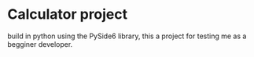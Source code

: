 # Calculator project

build in python using the PySide6 library,
this a project for testing me as a begginer developer.
